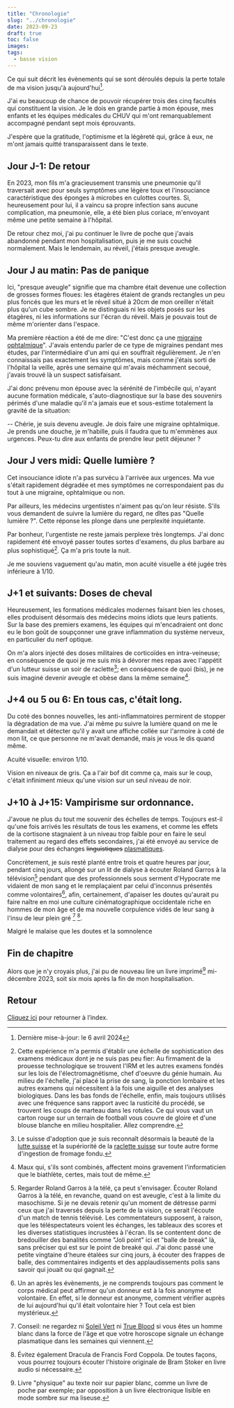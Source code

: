 ```yaml
---
title: "Chronologie"
slug: "../chronologie"
date: 2023-09-23
draft: true
toc: false
images:
tags:
  - basse vision
---
```

Ce qui suit décrit les évènements qui se sont déroulés depuis la perte totale de ma vision jusqu'à aujourd'hui[^3].

J'ai eu beaucoup de chance de pouvoir récupérer trois des cinq facultés qui constituent la vision. Je le dois en grande partie à mon épouse, mes enfants et les équipes médicales du CHUV qui m'ont remarquablement accompagné pendant sept mois éprouvants.

J'espère que la gratitude, l'optimisme et la légèreté qui, grâce à eux, ne m'ont jamais quitté transparaissent dans le texte.

## Jour J-1: De retour 
En 2023, mon fils m'a gracieusement transmis une pneumonie qu'il traversait avec pour seuls symptômes une légère toux et l'insouciance caractéristique des éponges à microbes en culottes courtes. Si, heureusement pour lui, il a vaincu sa propre infection sans aucune complication, ma pneumonie, elle, a été bien plus coriace, m'envoyant même une petite semaine à l'hôpital.

De retour chez moi, j'ai pu continuer le livre de poche que j'avais abandonné pendant mon hospitalisation, puis je me suis couché normalement. Mais le lendemain, au réveil, j'étais presque aveugle.

## Jour J au matin: Pas de panique
Ici, "presque aveugle" signifie que ma chambre était devenue une collection de grosses formes floues: les étagères étaient de grands rectangles un peu plus foncés que les murs et le réveil situé à 20cm de mon oreiller n'était plus qu'un cube sombre. Je ne distinguais ni les objets posés sur les étagères, ni les informations sur l'écran du réveil. Mais je pouvais tout de même m'orienter dans l'espace.

Ma première réaction a été de me dire: "C'est donc ça une [migraine ophtalmique](https://www.ophtalmique.ch/hopital/maladies-de-la-vue/migraine-ophtalmique/)". J'avais entendu parler de ce type de migraines pendant mes études, par l'intermédiaire d'un ami qui en souffrait régulièrement. Je n'en connaissais pas exactement les symptômes, mais comme j'étais sorti de l'hôpital la veille, après une semaine qui m'avais méchamment secoué, j'avais trouvé là un suspect satisfaisant.

J'ai donc prévenu mon épouse avec la sérénité de l'imbécile qui, n'ayant aucune formation médicale, s'auto-diagnostique sur la base des souvenirs périmés d'une maladie qu'il n'a jamais eue et sous-estime totalement la gravité de la situation:

-- Chérie, je suis devenu aveugle. Je dois faire une migraine ophtalmique. Je prends une douche, je m'habille, puis il faudra que tu m'emmènes aux urgences. Peux-tu dire aux enfants de prendre leur petit déjeuner ?

## Jour J vers midi: Quelle lumière ?
Cet insouciance idiote n'a pas survécu à l'arrivée aux urgences. Ma vue s'était rapidement dégradée et mes symptômes ne correspondaient pas du tout à une migraine, ophtalmique ou non.

Par ailleurs, les médecins urgentistes n'aiment pas qu'on leur résiste. S'ils vous demandent de suivre la lumière du regard, ne dîtes pas "Quelle lumière ?". Cette réponse les plonge dans une perplexité inquiétante.

Par bonheur, l'urgentiste ne reste jamais perplexe très longtemps. J'ai donc rapidement été envoyé passer toutes sortes d'examens, du plus barbare au plus sophistiqué[^4]. Ça m'a pris toute la nuit.

Je me souviens vaguement qu'au matin, mon acuité visuelle a été jugée très inférieure à 1/10.

## J+1 et suivants: Doses de cheval
Heureusement, les formations médicales modernes faisant bien les choses, elles produisent désormais des médecins moins idiots que leurs patients. Sur la base des premiers examens, les équipes qui m'encadraient ont donc eu le bon goût de soupçonner une grave inflammation du système nerveux, en particulier du nerf optique.

On m'a alors injecté des doses militaires de corticoïdes en intra-veineuse; en conséquence de quoi je me suis mis à dévorer mes repas avec l'appétit d'un lutteur suisse un soir de raclette[^5]; en conséquence de quoi (bis), je ne suis imaginé devenir aveugle et obèse dans la même semaine[^6].

## J+4 ou 5 ou 6: En tous cas, c'était long.
Du coté des bonnes nouvelles, les anti-inflammatoires permirent de stopper la dégradation de ma vue. J'ai même pu suivre la lumière quand on me le demandait et détecter qu'il y avait une affiche collée sur l'armoire à coté de mon lit, ce que personne ne m'avait demandé, mais je vous le dis quand même.

Acuité visuelle: environ 1/10. 

Vision en niveaux de gris. Ça a l'air bof dit comme ça, mais sur le coup, c'était infiniment mieux qu'une vision sur un seul niveau de noir.

## J+10 à J+15: Vampirisme sur ordonnance.   
J'avoue ne plus du tout me souvenir des échelles de temps. Toujours est-il qu'une fois arrivés les résultats de tous les examens, et comme les effets de la cortisone stagnaient à un niveau trop faible pour en faire le seul traitement au regard des effets secondaires, j'ai été envoyé au service de dialyse pour des échanges ~~linguistiques~~ [plasmatiques](https://fr.wikipedia.org/wiki/Plasmaph%C3%A9r%C3%A8se).

Concrètement, je suis resté planté entre trois et quatre heures par jour, pendant cinq jours, allongé sur un lit de dialyse à écouter Roland Garros à la télévision[^10] pendant que des professionnels sous serment d'Hypocrate me vidaient de mon sang et le remplaçaient par celui d'inconnus présentés comme volontaires[^9], afin, certainement, d'apaiser les doutes qu'aurait pu faire naître en moi une culture cinématographique occidentale riche en hommes de mon âge et de ma nouvelle corpulence vidés de leur sang à l'insu de leur plein gré [^7] [^8].

Malgré le malaise que les doutes et la somnolence 

## Fin de chapitre
Alors que je n'y croyais plus, j'ai pu de nouveau lire un livre imprimé[^2] mi-décembre 2023, soit six mois après la fin de mon hospitalisation.

## Retour
[Cliquez ici](..) pour retourner à l’index.

[^1]: Les équipes du [CHUV](https://fr.wikipedia.org/wiki/Centre_hospitalier_universitaire_vaudois) de Lausanne.
[^2]: Livre "physique" au texte noir sur papier blanc, comme un livre de poche par exemple; par opposition à un livre électronique lisible en mode sombre sur ma liseuse.
[^3]: Dernière mise-à-jour: le 6 avril 2024
[^4]: Cette expérience m'a permis d'établir une échelle de sophistication des examens médicaux dont je ne suis pas peu fier: Au firmament de la prouesse technologique se trouvent l'IRM et les autres examens fondés sur les lois de l'électromagnétisme, chef d'oeuvre du génie humain. Au milieu de l'échelle, j'ai placé la prise de sang, la ponction lombaire et les autres examens qui nécessitent à la fois une aiguille et des analyses biologiques. Dans les bas fonds de l'échelle, enfin, mais toujours utilisés avec une fréquence sans rapport avec la rusticité du procédé, se trouvent les coups de marteau dans les rotules. Ce qui vous vaut un carton rouge sur un terrain de football vous couvre de gloire et d'une blouse blanche en milieu hospitalier. Allez comprendre.
[^5]: Le suisse d'adoption que je suis reconnaît désormais la beauté de la [lutte suisse](https://fr.wikipedia.org/wiki/Lutte_suisse) et la supériorité de la [raclette suisse](https://fr.wikipedia.org/wiki/Raclette) sur toute autre forme d'ingestion de fromage fondu.
[^6]: Maux qui, s'ils sont combinés, affectent moins gravement l'informaticien que le biathlète, certes, mais tout de même.
[^7]: Conseil: ne regardez ni [Soleil Vert](https://fr.wikipedia.org/wiki/Soleil_vert) ni [True Blood](https://fr.wikipedia.org/wiki/True_Blood) si vous êtes un homme blanc dans la force de l'âge et que votre horoscope signale un échange plasmatique dans les semaines qui viennent.
[^8]: Évitez également Dracula de Francis Ford Coppola. De toutes façons, vous pourrez toujours écouter l'histoire originale de Bram Stoker en livre audio si nécessaire.
[^9]: Un an après les évènements, je ne comprends toujours pas comment le corps médical peut affirmer qu'un donneur est à la fois anonyme et volontaire. En effet, si le donneur est anonyme, comment vérifier auprès de lui aujourd'hui qu'il était volontaire hier ? Tout cela est bien mystérieux.
[^10]: Regarder Roland Garros à la télé, ça peut s'envisager. Écouter Roland Garros à la télé, en revanche, quand on est aveugle, c'est à la limite du masochisme. Si je ne devais retenir qu'un moment de détresse parmi ceux que j'ai traversés depuis la perte de la vision, ce serait l'écoute d'un match de tennis télévisé. Les commentateurs supposent, à raison, que les téléspectateurs voient les échanges, les tableaux des scores et les diverses statistiques incrustées à l'écran. Ils se contentent donc de bredouiller des banalités comme "Joli point" ici et "balle de break" là, sans préciser qui est sur le point de breaké qui. J'ai donc passé une petite vingtaine d'heure étalées sur cinq jours, à écouter des frappes de balle, des commentaires indigents et des applaudissements polis sans savoir qui jouait ou qui gagnait.